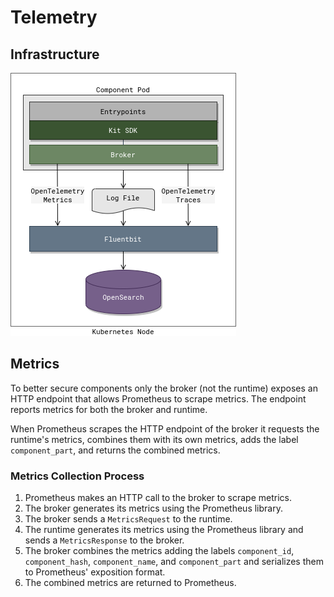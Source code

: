 # Telemetry

## Infrastructure

![diagram](../diagrams/telemetry.png)

## Metrics

To better secure components only the broker (not the runtime) exposes an HTTP endpoint that allows Prometheus to scrape metrics. The endpoint reports metrics for both the broker and runtime.

When Prometheus scrapes the HTTP endpoint of the broker it requests the runtime's metrics, combines them with its own metrics, adds the label `component_part`, and returns the combined metrics.

### Metrics Collection Process

1. Prometheus makes an HTTP call to the broker to scrape metrics.
2. The broker generates its metrics using the Prometheus library.
3. The broker sends a `MetricsRequest` to the runtime.
4. The runtime generates its metrics using the Prometheus library and sends a `MetricsResponse` to the broker.
5. The broker combines the metrics adding the labels `component_id`, `component_hash`, `component_name`, and `component_part` and serializes them to Prometheus' exposition format.
6. The combined metrics are returned to Prometheus.
